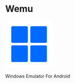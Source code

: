 # Wemu
<img src="https://raw.githubusercontent.com/Alien989/Wemu/main/logo.png" width="150">

Windows Emulator For Android
